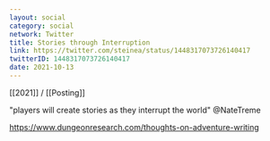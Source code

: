 ```yaml
---
layout: social
category: social
network: Twitter
title: Stories through Interruption
link: https://twitter.com/steinea/status/1448317073726140417
twitterID: 1448317073726140417
date: 2021-10-13
---
```


[[2021]] / [[Posting]]

"players will create stories as they interrupt the world" @NateTreme

<https://www.dungeonresearch.com/thoughts-on-adventure-writing>
